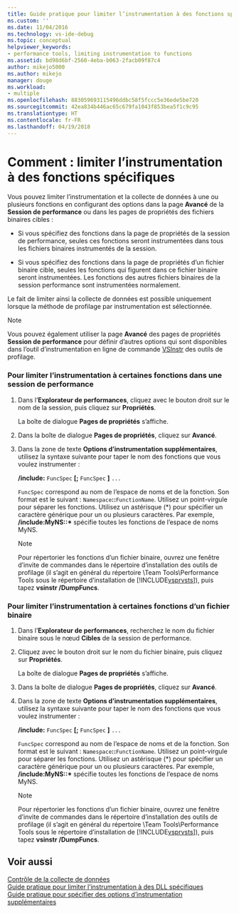 ```yaml
---
title: Guide pratique pour limiter l’instrumentation à des fonctions spécifiques | Microsoft Docs
ms.custom: ''
ms.date: 11/04/2016
ms.technology: vs-ide-debug
ms.topic: conceptual
helpviewer_keywords:
- performance tools, limiting instrumentation to functions
ms.assetid: bd98d6bf-2560-4eba-b063-2facb09f87c4
author: mikejo5000
ms.author: mikejo
manager: douge
ms.workload:
- multiple
ms.openlocfilehash: 883059693115496ddbc58f5fccc5e36ede5be720
ms.sourcegitcommit: 42ea834b446ac65c679fa1043f853bea5f1c9c95
ms.translationtype: HT
ms.contentlocale: fr-FR
ms.lasthandoff: 04/19/2018
---
```

# <a name="how-to-limit-instrumentation-to-specific-functions"></a>Comment : limiter l’instrumentation à des fonctions spécifiques
Vous pouvez limiter l’instrumentation et la collecte de données à une ou plusieurs fonctions en configurant des options dans la page **Avancé** de la **Session de performance** ou dans les pages de propriétés des fichiers binaires cibles :  
  
-   Si vous spécifiez des fonctions dans la page de propriétés de la session de performance, seules ces fonctions seront instrumentées dans tous les fichiers binaires instrumentés de la session.  
  
-   Si vous spécifiez des fonctions dans la page de propriétés d’un fichier binaire cible, seules les fonctions qui figurent dans ce fichier binaire seront instrumentées. Les fonctions des autres fichiers binaires de la session performance sont instrumentées normalement.  
  
 Le fait de limiter ainsi la collecte de données est possible uniquement lorsque la méthode de profilage par instrumentation est sélectionnée.  
  
> [!NOTE]
>  Vous pouvez également utiliser la page **Avancé** des pages de propriétés **Session de performance** pour définir d’autres options qui sont disponibles dans l’outil d’instrumentation en ligne de commande [VSInstr](../profiling/vsinstr.md) des outils de profilage.  
  
### <a name="to-limit-instrumentation-to-specific-functions-in-a-performance-session"></a>Pour limiter l’instrumentation à certaines fonctions dans une session de performance  
  
1.  Dans l’**Explorateur de performances**, cliquez avec le bouton droit sur le nom de la session, puis cliquez sur **Propriétés**.  
  
     La boîte de dialogue **Pages de propriétés** s’affiche.  
  
2.  Dans la boîte de dialogue **Pages de propriétés**, cliquez sur **Avancé**.  
  
3.  Dans la zone de texte **Options d’instrumentation supplémentaires**, utilisez la syntaxe suivante pour taper le nom des fonctions que vous voulez instrumenter :  
  
     **/include:** `FuncSpec` **[;** `FuncSpec` **]** `...`  
  
     `FuncSpec` correspond au nom de l’espace de noms et de la fonction. Son format est le suivant : `Namespace`**::**`FunctionName`. Utilisez un point-virgule pour séparer les fonctions. Utilisez un astérisque (\*) pour spécifier un caractère générique pour un ou plusieurs caractères. Par exemple, **/include:MyNS::\*** spécifie toutes les fonctions de l’espace de noms MyNS.  
  
    > [!NOTE]
    >  Pour répertorier les fonctions d’un fichier binaire, ouvrez une fenêtre d’invite de commandes dans le répertoire d’installation des outils de profilage (il s’agit en général du répertoire \Team Tools\Performance Tools sous le répertoire d’installation de [!INCLUDE[vsprvsts](../code-quality/includes/vsprvsts_md.md)]), puis tapez **vsinstr /DumpFuncs**.  
  
### <a name="to-limit-instrumentation-to-specific-functions-in-a-binary"></a>Pour limiter l’instrumentation à certaines fonctions d’un fichier binaire  
  
1.  Dans l’**Explorateur de performances**, recherchez le nom du fichier binaire sous le nœud **Cibles** de la session de performance.  
  
2.  Cliquez avec le bouton droit sur le nom du fichier binaire, puis cliquez sur **Propriétés**.  
  
     La boîte de dialogue **Pages de propriétés** s’affiche.  
  
3.  Dans la boîte de dialogue **Pages de propriétés**, cliquez sur **Avancé**.  
  
4.  Dans la zone de texte **Options d’instrumentation supplémentaires**, utilisez la syntaxe suivante pour taper le nom des fonctions que vous voulez instrumenter :  
  
     **/include:** `FuncSpec` **[;** `FuncSpec` **]** `...`  
  
     `FuncSpec` correspond au nom de l’espace de noms et de la fonction. Son format est le suivant : `Namespace`**::**`FunctionName`. Utilisez un point-virgule pour séparer les fonctions. Utilisez un astérisque (\*) pour spécifier un caractère générique pour un ou plusieurs caractères. Par exemple, **/include:MyNS::\*** spécifie toutes les fonctions de l’espace de noms MyNS.  
  
    > [!NOTE]
    >  Pour répertorier les fonctions d’un fichier binaire, ouvrez une fenêtre d’invite de commandes dans le répertoire d’installation des outils de profilage (il s’agit en général du répertoire \Team Tools\Performance Tools sous le répertoire d’installation de [!INCLUDE[vsprvsts](../code-quality/includes/vsprvsts_md.md)]), puis tapez **vsinstr /DumpFuncs**.  
  
## <a name="see-also"></a>Voir aussi  
 [Contrôle de la collecte de données](../profiling/controlling-data-collection.md)   
 [Guide pratique pour limiter l’instrumentation à des DLL spécifiques](../profiling/how-to-limit-instrumentation-to-specific-dlls.md)   
 [Guide pratique pour spécifier des options d’instrumentation supplémentaires](../profiling/how-to-specify-additional-instrumentation-options.md)